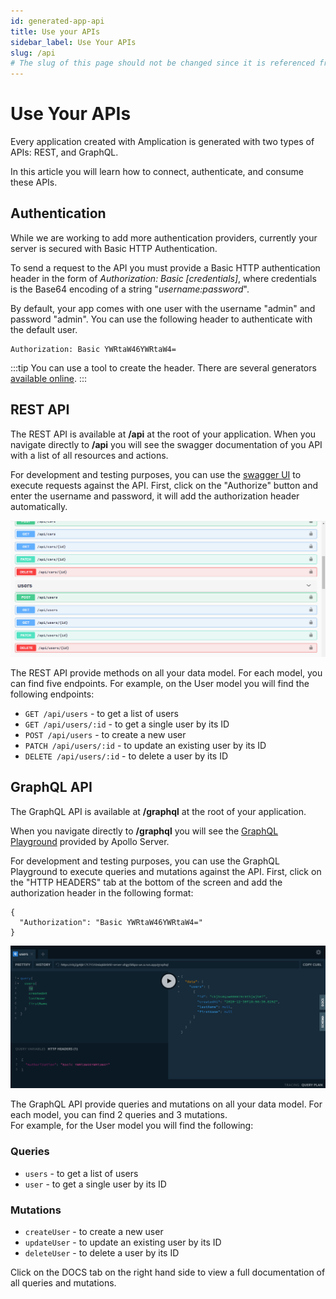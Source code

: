 ```yaml
---
id: generated-app-api
title: Use your APIs
sidebar_label: Use Your APIs
slug: /api
# The slug of this page should not be changed since it is referenced from the Admin UI sign in page
---
```


# Use Your APIs

Every application created with Amplication is generated with two types of APIs: REST, and GraphQL.

In this article you will learn how to connect, authenticate, and consume these APIs.

## Authentication

While we are working to add more authentication providers, currently your server is secured with Basic HTTP Authentication.

To send a request to the API you must provide a Basic HTTP authentication header in the form of _Authorization: Basic [credentials]_, where credentials is the Base64 encoding of a string "_username:password_".

By default, your app comes with one user with the username "admin" and password "admin".
You can use the following header to authenticate with the default user.

```
Authorization: Basic YWRtaW46YWRtaW4=
```

:::tip
You can use a tool to create the header. There are several generators [available online](https://www.google.com/search?q=http+basic+authentication+header+generator).
:::

## REST API

The REST API is available at **/api** at the root of your application.
When you navigate directly to **/api** you will see the swagger documentation of you API with a list of all resources and actions.

For development and testing purposes, you can use the [swagger UI](https://swagger.io/tools/swagger-ui/) to execute requests against the API. First, click on the "Authorize" button and enter the username and password, it will add the authorization header automatically.

![](./assets/generated-app-api/swagger-ui.png)

The REST API provide methods on all your data model. For each model, you can find five endpoints. For example, on the User model you will find the following endpoints:

- `GET /api/users` - to get a list of users
- `GET /api/users/:id` - to get a single user by its ID
- `POST /api/users` - to create a new user
- `PATCH /api/users/:id` - to update an existing user by its ID
- `DELETE /api/users/:id` - to delete a user by its ID

## GraphQL API

The GraphQL API is available at **/graphql** at the root of your application.

When you navigate directly to **/graphql** you will see the [GraphQL Playground](https://www.apollographql.com/docs/apollo-server/testing/graphql-playground/) provided by Apollo Server.

For development and testing purposes, you can use the GraphQL Playground to execute queries and mutations against the API. First, click on the "HTTP HEADERS" tab at the bottom of the screen and add the authorization header in the following format:

```
{
  "Authorization": "Basic YWRtaW46YWRtaW4="
}
```

![](./assets/generated-app-api/graphql-playground.png)

The GraphQL API provide queries and mutations on all your data model. For each model, you can find 2 queries and 3 mutations. \
For example, for the User model you will find the following:

### Queries

- `users` - to get a list of users
- `user` - to get a single user by its ID

### Mutations

- `createUser` - to create a new user
- `updateUser` - to update an existing user by its ID
- `deleteUser` - to delete a user by its ID

Click on the DOCS tab on the right hand side to view a full documentation of all queries and mutations.
